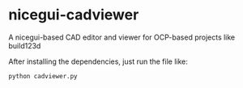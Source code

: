# nicegui-cadviewer
A nicegui-based CAD editor and viewer for OCP-based projects like build123d

After installing the dependencies, just run the file like:
```
python cadviewer.py
```
